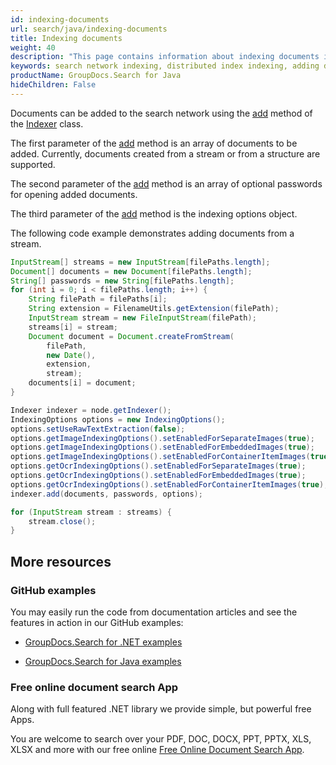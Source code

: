 ```yaml
---
id: indexing-documents
url: search/java/indexing-documents
title: Indexing documents
weight: 40
description: "This page contains information about indexing documents in the search network."
keywords: search network indexing, distributed index indexing, adding documents in search network
productName: GroupDocs.Search for Java
hideChildren: False
---
```

Documents can be added to the search network using the [add](https://reference.groupdocs.com/search/java/com.groupdocs.search.scaling/indexer/#add-com.groupdocs.search.Document---java.lang.String---com.groupdocs.search.options.IndexingOptions-) method of the [Indexer](https://reference.groupdocs.com/search/java/com.groupdocs.search.scaling/indexer/) class.

The first parameter of the [add](https://reference.groupdocs.com/search/java/com.groupdocs.search.scaling/indexer/#add-com.groupdocs.search.Document---java.lang.String---com.groupdocs.search.options.IndexingOptions-) method is an array of documents to be added. Currently, documents created from a stream or from a structure are supported.

The second parameter of the [add](https://reference.groupdocs.com/search/java/com.groupdocs.search.scaling/indexer/#add-com.groupdocs.search.Document---java.lang.String---com.groupdocs.search.options.IndexingOptions-) method is an array of optional passwords for opening added documents.

The third parameter of the [add](https://reference.groupdocs.com/search/java/com.groupdocs.search.scaling/indexer/#add-com.groupdocs.search.Document---java.lang.String---com.groupdocs.search.options.IndexingOptions-) method is the indexing options object.

The following code example demonstrates adding documents from a stream.

```java
InputStream[] streams = new InputStream[filePaths.length];
Document[] documents = new Document[filePaths.length];
String[] passwords = new String[filePaths.length];
for (int i = 0; i < filePaths.length; i++) {
    String filePath = filePaths[i];
    String extension = FilenameUtils.getExtension(filePath);
    InputStream stream = new FileInputStream(filePath);
    streams[i] = stream;
    Document document = Document.createFromStream(
        filePath,
        new Date(),
        extension,
        stream);
    documents[i] = document;
}

Indexer indexer = node.getIndexer();
IndexingOptions options = new IndexingOptions();
options.setUseRawTextExtraction(false);
options.getImageIndexingOptions().setEnabledForSeparateImages(true);
options.getImageIndexingOptions().setEnabledForEmbeddedImages(true);
options.getImageIndexingOptions().setEnabledForContainerItemImages(true);
options.getOcrIndexingOptions().setEnabledForSeparateImages(true);
options.getOcrIndexingOptions().setEnabledForEmbeddedImages(true);
options.getOcrIndexingOptions().setEnabledForContainerItemImages(true);
indexer.add(documents, passwords, options);

for (InputStream stream : streams) {
    stream.close();
}
```

## More resources

### GitHub examples

You may easily run the code from documentation articles and see the features in action in our GitHub examples:

*   [GroupDocs.Search for .NET examples](https://github.com/groupdocs-search/GroupDocs.Search-for-.NET)

*   [GroupDocs.Search for Java examples](https://github.com/groupdocs-search/GroupDocs.Search-for-Java)


### Free online document search App

Along with full featured .NET library we provide simple, but powerful free Apps.

You are welcome to search over your PDF, DOC, DOCX, PPT, PPTX, XLS, XLSX and more with our free online [Free Online Document Search App](https://products.groupdocs.app/search).
